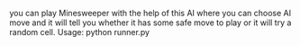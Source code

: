 you can play Minesweeper with the help of this AI where you can choose AI move and it will tell you whether it has some safe move to play or it will try a random cell.
Usage: python runner.py
